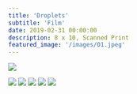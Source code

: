 ```yaml
---
title: 'Droplets'
subtitle: 'Film'
date: 2019-02-31 00:00:00
description: 8 x 10, Scanned Print 
featured_image: '/images/O1.jpeg'
---
```

![](/images/O1.jpeg)




<div class="gallery" data-columns="3">
	<img src="/images/O1.jpeg">
	<img src="/images/O2.jpeg">
	<img src="/images/O3.jpeg">
	<img src="/images/O5.jpeg">
	<img src="/images/O6.jpeg">
	
</div>


